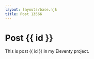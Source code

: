 ```yaml
---
layout: layouts/base.njk
title: Post 13566
---
```


# Post {{ id }}

This is post {{ id }} in my Eleventy project.
